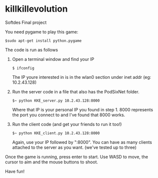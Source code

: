 # killkillevolution
Softdes Final project

You need pygame to play this game: 

    $sudo apt-get install python.pygame
The code is run as follows

1.  Open a terminal window and find your IP

        $ ifconfig
    The IP youre interested in is in the wlan0 section under inet addr (eg: 10.2.43.128)

2.  Run the server code in a file that also has the PodSixNet folder.

        $~ python KKE_server.py 10.2.43.128:8000
    Where that IP is your personal IP you found in step 1. 8000 represents the port you connect to and I've found that 8000 works.

3.  Run the client code (and get your friends to run it too!)

        $~ python KKE_client.py 10.2.43.128:8000
    Again, use your IP followed by ":8000". You can have as many clients attached to the server as you want. (we've tested up to three)

Once the game is running, press enter to start. Use WASD to move, the cursor to aim and the mouse buttons to shoot.

Have fun!
